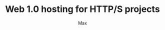 ---
title: Web 1.0 hosting for HTTP/S projects
url: http://web1.0hosting.net
author: Max
button: web1_0.gif
---